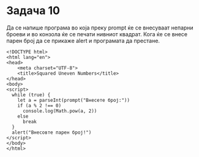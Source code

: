 # Задача 10

Да се напише програма во која преку prompt ќе се внесуваат непарни броеви
и во конзола ќе се печати нивниот квадрат. Кога ќе се внесе парен број
да се прикаже alert и програмата да престане.

~~~
<!DOCTYPE html>
<html lang="en">
<head>
    <meta charset="UTF-8">
    <title>Squared Uneven Numbers</title>
</head>
<body>
<script>
  while (true) {
    let a = parseInt(prompt("Внесете број:"))
    if (a % 2 !== 0)
      console.log(Math.pow(a, 2))
    else
      break
  }
  alert("Внесовте парен број!")
</script>
</body>
</html>
~~~
